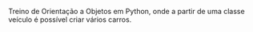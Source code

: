 Treino de Orientação a Objetos em Python, onde a partir de uma classe veículo é possível criar vários carros.